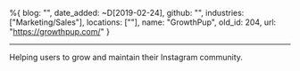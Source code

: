 %{
  blog: "",
  date_added: ~D[2019-02-24],
  github: "",
  industries: ["Marketing/Sales"],
  locations: [""],
  name: "GrowthPup",
  old_id: 204,
  url: "https://growthpup.com/"
}

---

Helping users to grow and maintain their Instagram community.
